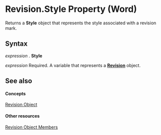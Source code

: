 
# Revision.Style Property (Word)

Returns a  **Style** object that represents the style associated with a revision mark.


## Syntax

 _expression_ . **Style**

 _expression_ Required. A variable that represents a **[Revision](e6f64467-a438-88f1-60f9-975365a1430e.md)** object.


## See also


#### Concepts


[Revision Object](e6f64467-a438-88f1-60f9-975365a1430e.md)
#### Other resources


[Revision Object Members](97eb185c-125a-1c5f-6f54-157fd5bbf355.md)
